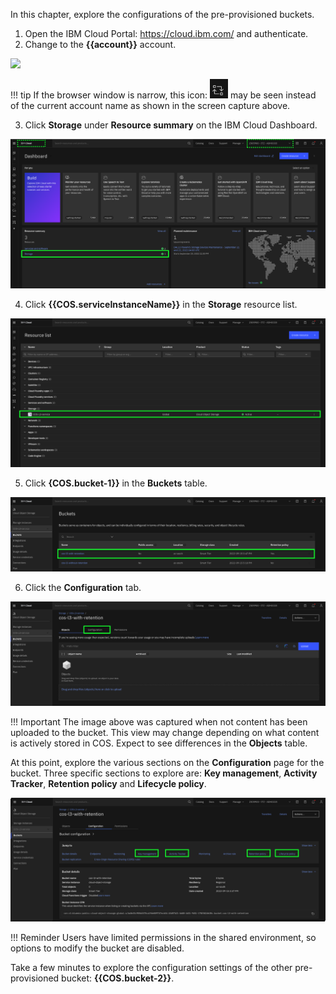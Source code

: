 In this chapter, explore the configurations of the pre-provisioned buckets.


1. Open the IBM Cloud Portal: <a href="https://cloud.ibm.com/" target="_blank">https://cloud.ibm.com/</a> and authenticate.
2. Change to the **{{account}}** account.

![](_attachments/SwitchAccounts-final.gif)

!!! tip
    If the browser window is narrow, this icon: ![](_attachments/SwitchAccountsIcon.png) may be seen instead of the current account name as shown in the screen capture above.

3. Click **Storage** under **Resource summary** on the IBM Cloud Dashboard.

![](_attachments/Dashboard.png)

4. Click **{{COS.serviceInstanceName}}** in the **Storage** resource list.

![](_attachments/StorageResourceList.png)

5. Click **{COS.bucket-1}}** in the **Buckets** table.

![](_attachments/BucketList.png)

6. Click the **Configuration** tab.

![](_attachments/Bucket1.png)

!!! Important
    The image above was captured when not content has been uploaded to the bucket. This view may change depending on what content is actively stored in COS. Expect to see differences in the **Objects** table.

At this point, explore the various sections on the **Configuration** page for the bucket. Three specific sections to explore are: **Key management**, **Activity Tracker**, **Retention policy** and **Lifecycle policy**.

![](_attachments/Bucket1Configuration.png)

!!! Reminder
    Users have limited permissions in the shared environment, so options to modify the bucket are disabled.

Take a few minutes to explore the configuration settings of the other pre-provisioned bucket: **{{COS.bucket-2}}**.
